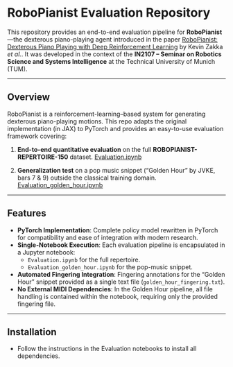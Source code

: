 # RoboPianist Evaluation Repository

This repository provides an end-to-end evaluation pipeline for **RoboPianist**—the dexterous piano-playing agent introduced in the paper [RoboPianist: Dexterous Piano Playing with Deep Reinforcement Learning](https://arxiv.org/abs/2304.04150) by Kevin Zakka *et al.*. It was developed in the context of the **IN2107 – Seminar on Robotics Science and Systems Intelligence** at the Technical University of Munich (TUM).

---

## Overview

RoboPianist is a reinforcement-learning–based system for generating dexterous piano-playing motions. This repo adapts the original implementation (in JAX) to PyTorch and provides an easy-to-use evaluation framework covering:

1. **End-to-end quantitative evaluation** on the full **ROBOPIANIST-REPERTOIRE-150** dataset. [Evaluation.ipynb](Evaluation.ipynb)

2. **Generalization test** on a pop music snippet (“Golden Hour” by JVKE, bars 7 & 9) outside the classical training domain. [Evaluation_golden_hour.ipynb](Evaluation_golden_hour.ipynb)

---

## Features

- **PyTorch Implementation**: Complete policy model rewritten in PyTorch for compatibility and ease of integration with modern research.  
- **Single-Notebook Execution**: Each evaluation pipeline is encapsulated in a Jupyter notebook:
  - `Evaluation.ipynb` for the full repertoire.  
  - `Evaluation_golden_hour.ipynb` for the pop-music snippet.  
- **Automated Fingering Integration**: Fingering annotations for the “Golden Hour” snippet provided as a single text file (`golden_hour_fingering.txt`).  
- **No External MIDI Dependencies**: In the Golden Hour pipeline, all file handling is contained within the notebook, requiring only the provided fingering file.

--- 

## Installation
- Follow the instructions in the Evaluation notebooks to install all dependencies.
